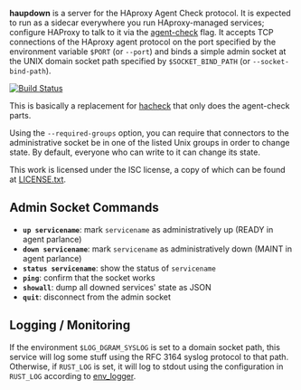 **haupdown** is a server for the HAproxy Agent Check protocol. It is expected to run as a sidecar everywhere you run
HAproxy-managed services; configure HAProxy to talk to it via the
[agent-check](http://cbonte.github.io/haproxy-dconv/2.0/configuration.html#5.2-agent-check) flag. It accepts TCP
connections of the HAproxy agent protocol on the port specified by the environment variable `$PORT` (or `--port`) and binds a simple
admin socket at the UNIX domain socket path specified by `$SOCKET_BIND_PATH` (or `--socket-bind-path`).

[![Build Status](https://travis-ci.com/EasyPost/haupdown.svg?branch=master)](https://travis-ci.com/EasyPost/haupdown)

This is basically a replacement for [hacheck](https://github.com/uber/hacheck) that only does the agent-check parts.

Using the `--required-groups` option, you can require that connectors to the administrative socket be in one of the
listed Unix groups in order to change state. By default, everyone who can write to it can change its state.

This work is licensed under the ISC license, a copy of which can be found at [LICENSE.txt](LICENSE.txt).

## Admin Socket Commands

 * **`up servicename`**: mark `servicename` as administratively up (READY in agent parlance)
 * **`down servicename`**: mark `servicename` as administratively down (MAINT in agent parlance)
 * **`status servicename`**: show the status of `servicename`
 * **`ping`**: confirm that the socket works
 * **`showall`**: dump all downed services' state as JSON
 * **`quit`**: disconnect from the admin socket


## Logging / Monitoring

If the environment `$LOG_DGRAM_SYSLOG` is set to a domain socket path, this service will log some stuff using the RFC
3164 syslog protocol to that path. Otherwise, if `RUST_LOG` is set, it will log to stdout using the configuration in
`RUST_LOG` according to [env_logger](https://docs.rs/env_logger/0.7.1/env_logger/).
